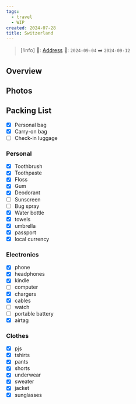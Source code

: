 ```yaml
---
tags:
  - travel
  - WIP
created: 2024-07-28
title: Switzerland
---
```



> [!info]
>📌: [Address]()
>📅: `2024-09-04` ➡️ `2024-09-12`

## Overview



## Photos

## Packing  List

- [x] Personal bag
- [x] Carry-on bag
- [ ] Check-in luggage

### Personal

- [x] Toothbrush
- [x] Toothpaste
- [x] Floss
- [x] Gum
- [x] Deodorant
- [ ] Sunscreen
- [ ] Bug spray
- [x] Water bottle
- [x] towels
- [x] umbrella
- [x] passport
- [x] local currency

### Electronics

- [x] phone
- [x] headphones
- [x] kindle
- [ ] computer
- [x] chargers
- [x] cables
- [ ] watch
- [ ] portable battery
- [x] airtag

### Clothes

- [x] pjs
- [x] tshirts
- [x] pants
- [x] shorts
- [x] underwear
- [x] sweater
- [x] jacket
- [x] sunglasses